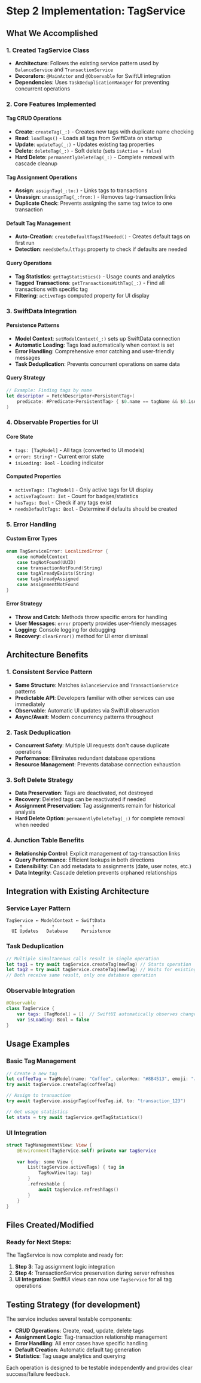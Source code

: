 # Step 2 Implementation: TagService

## What We Accomplished

### 1. Created TagService Class
- **Architecture**: Follows the existing service pattern used by `BalanceService` and `TransactionService`
- **Decorators**: `@MainActor` and `@Observable` for SwiftUI integration
- **Dependencies**: Uses `TaskDeduplicationManager` for preventing concurrent operations

### 2. Core Features Implemented

#### Tag CRUD Operations
- **Create**: `createTag(_:)` - Creates new tags with duplicate name checking
- **Read**: `loadTags()` - Loads all tags from SwiftData on startup
- **Update**: `updateTag(_:)` - Updates existing tag properties
- **Delete**: `deleteTag(_:)` - Soft delete (sets `isActive = false`)
- **Hard Delete**: `permanentlyDeleteTag(_:)` - Complete removal with cascade cleanup

#### Tag Assignment Operations
- **Assign**: `assignTag(_:to:)` - Links tags to transactions
- **Unassign**: `unassignTag(_:from:)` - Removes tag-transaction links
- **Duplicate Check**: Prevents assigning the same tag twice to one transaction

#### Default Tag Management
- **Auto-Creation**: `createDefaultTagsIfNeeded()` - Creates default tags on first run
- **Detection**: `needsDefaultTags` property to check if defaults are needed

#### Query Operations
- **Tag Statistics**: `getTagStatistics()` - Usage counts and analytics
- **Tagged Transactions**: `getTransactionsWithTag(_:)` - Find all transactions with specific tag
- **Filtering**: `activeTags` computed property for UI display

### 3. SwiftData Integration

#### Persistence Patterns
- **Model Context**: `setModelContext(_:)` sets up SwiftData connection
- **Automatic Loading**: Tags load automatically when context is set
- **Error Handling**: Comprehensive error catching and user-friendly messages
- **Task Deduplication**: Prevents concurrent operations on same data

#### Query Strategy
```swift
// Example: Finding tags by name
let descriptor = FetchDescriptor<PersistentTag>(
    predicate: #Predicate<PersistentTag> { $0.name == tagName && $0.isActive }
)
```

### 4. Observable Properties for UI

#### Core State
- `tags: [TagModel]` - All tags (converted to UI models)
- `error: String?` - Current error state
- `isLoading: Bool` - Loading indicator

#### Computed Properties
- `activeTags: [TagModel]` - Only active tags for UI display
- `activeTagCount: Int` - Count for badges/statistics  
- `hasTags: Bool` - Check if any tags exist
- `needsDefaultTags: Bool` - Determine if defaults should be created

### 5. Error Handling

#### Custom Error Types
```swift
enum TagServiceError: LocalizedError {
    case noModelContext
    case tagNotFound(UUID)  
    case transactionNotFound(String)
    case tagAlreadyExists(String)
    case tagAlreadyAssigned
    case assignmentNotFound
}
```

#### Error Strategy
- **Throw and Catch**: Methods throw specific errors for handling
- **User Messages**: `error` property provides user-friendly messages
- **Logging**: Console logging for debugging
- **Recovery**: `clearError()` method for UI error dismissal

## Architecture Benefits

### 1. Consistent Service Pattern
- **Same Structure**: Matches `BalanceService` and `TransactionService` patterns
- **Predictable API**: Developers familiar with other services can use immediately
- **Observable**: Automatic UI updates via SwiftUI observation
- **Async/Await**: Modern concurrency patterns throughout

### 2. Task Deduplication
- **Concurrent Safety**: Multiple UI requests don't cause duplicate operations
- **Performance**: Eliminates redundant database operations
- **Resource Management**: Prevents database connection exhaustion

### 3. Soft Delete Strategy
- **Data Preservation**: Tags are deactivated, not destroyed
- **Recovery**: Deleted tags can be reactivated if needed
- **Assignment Preservation**: Tag assignments remain for historical analysis
- **Hard Delete Option**: `permanentlyDeleteTag(_:)` for complete removal when needed

### 4. Junction Table Benefits
- **Relationship Control**: Explicit management of tag-transaction links
- **Query Performance**: Efficient lookups in both directions
- **Extensibility**: Can add metadata to assignments (date, user notes, etc.)
- **Data Integrity**: Cascade deletion prevents orphaned relationships

## Integration with Existing Architecture

### Service Layer Pattern
```
TagService ← ModelContext ← SwiftData
     ↑           ↑              ↑
  UI Updates   Database     Persistence
```

### Task Deduplication
```swift
// Multiple simultaneous calls result in single operation
let tag1 = try await tagService.createTag(newTag) // Starts operation
let tag2 = try await tagService.createTag(newTag) // Waits for existing
// Both receive same result, only one database operation
```

### Observable Integration
```swift
@Observable
class TagService {
    var tags: [TagModel] = []  // SwiftUI automatically observes changes
    var isLoading: Bool = false
}
```

## Usage Examples

### Basic Tag Management
```swift
// Create a new tag
let coffeeTag = TagModel(name: "Coffee", colorHex: "#8B4513", emoji: "☕")
try await tagService.createTag(coffeeTag)

// Assign to transaction
try await tagService.assignTag(coffeeTag.id, to: "transaction_123")

// Get usage statistics
let stats = try await tagService.getTagStatistics()
```

### UI Integration
```swift
struct TagManagementView: View {
    @Environment(TagService.self) private var tagService
    
    var body: some View {
        List(tagService.activeTags) { tag in
            TagRowView(tag: tag)
        }
        .refreshable {
            await tagService.refreshTags()
        }
    }
}
```

## Files Created/Modified

### Ready for Next Steps:
The TagService is now complete and ready for:
1. **Step 3**: Tag assignment logic integration
2. **Step 4**: TransactionService preservation during server refreshes
3. **UI Integration**: SwiftUI views can now use `TagService` for all tag operations

## Testing Strategy (for development)

The service includes several testable components:
- **CRUD Operations**: Create, read, update, delete tags
- **Assignment Logic**: Tag-transaction relationship management
- **Error Handling**: All error cases have specific handling
- **Default Creation**: Automatic default tag generation
- **Statistics**: Tag usage analytics and querying

Each operation is designed to be testable independently and provides clear success/failure feedback.
